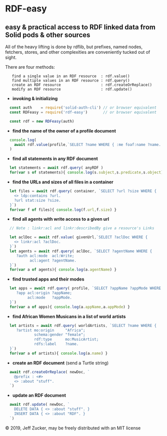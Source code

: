 # RDF-easy

## easy & practical access to RDF linked data from Solid pods & other sources

All of the heavy lifting is done by rdflib, but prefixes, named nodes,
fetchers, stores, and other complexities are conveniently tucked out of
sight.

There are four methods:
```
   find a single value in an RDF resource  : rdf.value()
   find multiple values in an RDF resource : rdf.query()
   create an RDF resource                  : rdf.createOrReplace()
   modify an RDF resource                  : rdf.update()
```
- **invoking & initializing**
```javascript
  const auth    = require('solid-auth-cli') // or browser equivalent
  const RDFeasy = require('rdf-easy')       // or browser equivalent

  const rdf = new RDFeasy(auth)
```
- **find the name of the owner of a profile document**
```javascript
  console.log( 
    await rdf.value(profile,`SELECT ?name WHERE { :me foaf:name ?name. }`) 
  )
```
- **find all statements in any RDF document**
```javascript
  let statements = await rdf.query( anyRDF )
  for(var s of statements){ console.log(s.subject,s.predicate,s.object) }
```
- **find the URLs and sizes of all files in a container**
```javascript
  let files = await rdf.query( container, `SELECT ?url ?size WHERE {
    <> ldp:contains ?url. 
    ?url stat:size ?size.
  }`)
  for(var f of files){ console.log(f.url,f.size) }
```
- **find all agents with write access to a given url**
```javascript
  // Note : linkr:acl and linkr:describedBy give a resource's Links

  let aclDoc = await rdf.value( givenUrl,`SELECT ?aclDoc WHERE { 
    <> linkr:acl ?aclDoc.
  }`)
  let agents = await rdf.query( aclDoc, `SELECT ?agentName WHERE { 
     ?auth acl:mode  acl:Write;
           acl:agent ?agentName.
  }`)
  for(var a of agents){ console.log(a.agentName) }
```
- **find trusted apps and their modes**
```javascript
  let apps = await rdf.query( profile, `SELECT ?appName ?appMode WHERE { 
     ?app acl:origin ?appName;
          acl:mode   ?appMode.
  }`)
  for(var a of apps){ console.log(a.appName,a.appMode) }
```
- **find African Women Musicans in a list of world artists**
```javascript
  let artists = await rdf.query( worldArtists, `SELECT ?name WHERE { 
     ?artist mo:origin     "Africa"; 
             schema:gender "female";
             rdf:type      mo:MusicArtist;
             rdfs:label    ?name.
  }`)
  for(var a of artists){ console.log(a.name) }
```
- **create an RDF document** (send a Turtle string)
```javascript
  await rdf.createOrReplace( newDoc, `
    @prefix : <#>
    <> :about "stuff".
  `)
```
- **update an RDF document**
```javascript
  await rdf.update( newDoc, `
    DELETE DATA { <> :about "stuff". }
    INSERT DATA { <> :about "RDF". }
  `)
```
&copy; 2019, Jeff Zucker, may be freely distributed with an MIT license